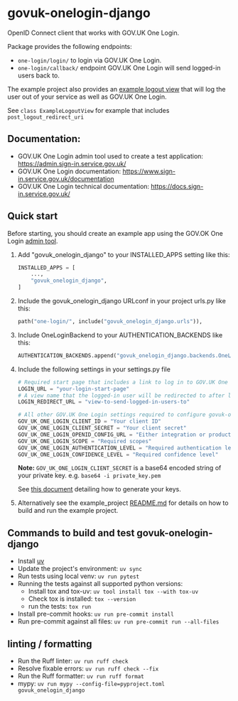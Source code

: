 # govuk-onelogin-django
OpenID Connect client that works with GOV.UK One Login.

Package provides the following endpoints:
- `one-login/login/` to login via GOV.UK One Login.
- `one-login/callback/` endpoint GOV.UK One Login will send logged-in users back to.

The example project also provides an [example logout view](example_project/example/views.py) that will log the user out of your service as well as GOV.UK One Login.

See `class ExampleLogoutView` for example that includes `post_logout_redirect_uri`

## Documentation:
- GOV.UK One Login admin tool used to create a test application: https://admin.sign-in.service.gov.uk/
- GOV.UK One Login documentation: https://www.sign-in.service.gov.uk/documentation
- GOV.UK One Login technical documentation: https://docs.sign-in.service.gov.uk/


## Quick start
Before starting, you should create an example app using the GOV.OK One Login [admin tool](https://admin.sign-in.service.gov.uk/).

1. Add "govuk_onelogin_django" to your INSTALLED_APPS setting like this:
    ```python
    INSTALLED_APPS = [
        ...,
        "govuk_onelogin_django",
    ]
    ```
2. Include the govuk_onelogin_django URLconf in your project urls.py like this:
    ```python
    path("one-login/", include("govuk_onelogin_django.urls")),
    ```
3. Include OneLoginBackend to your AUTHENTICATION_BACKENDS like this:
    ```python
    AUTHENTICATION_BACKENDS.append("govuk_onelogin_django.backends.OneLoginBackend")
    ```

4. Include the following settings in your settings.py file
    ```python
    # Required start page that includes a link to log in to GOV.UK One Login
    LOGIN_URL = "your-login-start-page"
    # A view name that the logged-in user will be redirected to after logging in via GOV.UK One Login
    LOGIN_REDIRECT_URL = "view-to-send-logged-in-users-to"

    # All other GOV.UK One Login settings required to configure govuk-onelogin-django
    GOV_UK_ONE_LOGIN_CLIENT_ID = "Your client ID"
    GOV_UK_ONE_LOGIN_CLIENT_SECRET = "Your client secret"
    GOV_UK_ONE_LOGIN_OPENID_CONFIG_URL = "Either integration or production config url."
    GOV_UK_ONE_LOGIN_SCOPE = "Required scopes"
    GOV_UK_ONE_LOGIN_AUTHENTICATION_LEVEL = "Required authentication level"
    GOV_UK_ONE_LOGIN_CONFIDENCE_LEVEL = "Required confidence level"
    ```
    **Note:** `GOV_UK_ONE_LOGIN_CLIENT_SECRET` is a base64 encoded string of your private key. e.g. `base64 -i private_key.pem`

    See [this document](https://docs.sign-in.service.gov.uk/before-integrating/set-up-your-public-and-private-keys/#set-up-your-public-and-private-keys) detailing how to generate your keys.

5. Alternatively see the example_project [README.md](example_project/README.md) for details on how to build and run the example project.


## Commands to build and test govuk-onelogin-django
- Install [uv](https://docs.astral.sh/uv/)
- Update the project's environment: `uv sync`
- Run tests using local venv: `uv run pytest`
- Running the tests against all supported python versions:
  - Install tox and tox-uv: `uv tool install tox --with tox-uv`
  - Check tox is installed: `tox --version`
  - run the tests: `tox run`
- Install pre-commit hooks: `uv run pre-commit install`
- Run pre-commit against all files: `uv run pre-commit run --all-files`

## linting / formatting
- Run the Ruff linter: `uv run ruff check`
- Resolve fixable errors: `uv run ruff check --fix`
- Run the Ruff formatter: `uv run ruff format`
- mypy: `uv run mypy --config-file=pyproject.toml govuk_onelogin_django`
